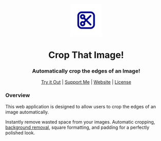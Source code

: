 <div align="center"><img style="align:center;" src="./public/logo-240px.png" alt="Logo" width="100" /></div>
<h1 align="center">Crop That Image!</h1>
<h3 align="center">Automatically crop the edges of an Image!</h3>
<p align="center">
<a href="https://cropthatimage.lukassobotik.dev">Try it Out</a> | <a href="https://www.buymeacoffee.com/lukassobotik">Support Me</a> | <a href="https://lukassobotik.dev/project/CropThatImage">Website</a> | <a href="../../blob/master/LICENSE">License</a>
</p>

### Overview
This web application is designed to allow users to crop the edges of an image automatically.

Instantly remove wasted space from your images. Automatic cropping, [background removal](https://www.npmjs.com/package/@imgly/background-removal), square formatting, and padding for a perfectly polished look.
